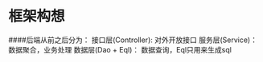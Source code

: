 
# 框架构想

####后端从前之后分为：
    接口层(Controller):
        对外开放接口
    服务层(Service)：
        数据聚合，业务处理
    数据层(Dao + Eql)：
        数据查询，Eql只用来生成sql
    